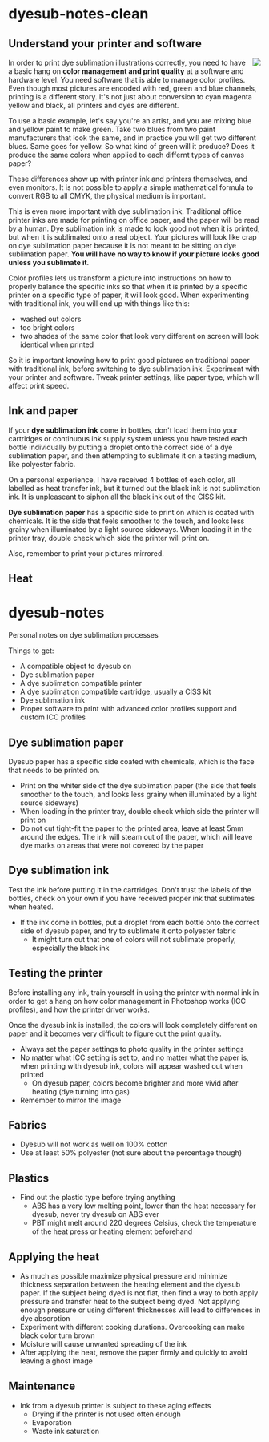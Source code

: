 # dyesub-notes-clean

## Understand your printer and software

<img align="right" src="img.jpg"> In order to print dye sublimation illustrations correctly, you need to have a basic hang on **color management and print quality** at a software and hardware level. You need software that is able to manage color profiles. Even though most pictures are encoded with red, green and blue channels, printing is a different story. It's not just about conversion to cyan magenta yellow and black, all printers and dyes are different.

To use a basic example, let's say you're an artist, and you are mixing blue and yellow paint to make green. Take two blues from two paint manufacturers that look the same, and in practice you will get two different blues. Same goes for yellow. So what kind of green will it produce? Does it produce the same colors when applied to each differnt types of canvas paper?

These differences show up with printer ink and printers themselves, and even monitors. It is not possible to apply a simple mathematical formula to convert RGB to all CMYK, the physical medium is important.

This is even more important with dye sublimation ink. Traditional office printer inks are made for printing on office paper, and the paper will be read by a human. Dye sublimation ink is made to look good not when it is printed, but when it is sublimated onto a real object. Your pictures will look like crap on dye sublimation paper because it is not meant to be sitting on dye sublimation paper. **You will have no way to know if your picture looks good unless you sublimate it**.

Color profiles lets us transform a picture into instructions on how to properly balance the specific inks so that when it is printed by a specific printer on a specific type of paper, it will look good. When experimenting with traditional ink, you will end up with things like this:
- washed out colors
- too bright colors
- two shades of the same color that look very different on screen will look identical when printed

So it is important knowing how to print good pictures on traditional paper with traditional ink, before switching to dye sublimation ink. Experiment with your printer and software. Tweak printer settings, like paper type, which will affect print speed.

## Ink and paper

If your **dye sublimation ink** come in bottles, don't load them into your cartridges or continuous ink supply system unless you have tested each bottle individually by putting a droplet onto the correct side of a dye sublimation paper, and then attempting to sublimate it on a testing medium, like polyester fabric.

On a personal experience, I have received 4 bottles of each color, all labelled as heat transfer ink, but it turned out the black ink is not sublimation ink. It is unpleaseant to siphon all the black ink out of the CISS kit.

**Dye sublimation paper** has a specific side to print on which is coated with chemicals. It is the side that feels smoother to the touch, and looks less grainy when illuminated by a light source sideways. When loading it in the printer tray, double check which side the printer will print on.

Also, remember to print your pictures mirrored.

## Heat



# dyesub-notes

Personal notes on dye sublimation processes

Things to get:

- A compatible object to dyesub on
- Dye sublimation paper
- A dye sublimation compatible printer
- A dye sublimation compatible cartridge, usually a CISS kit
- Dye sublimation ink
- Proper software to print with advanced color profiles support and custom ICC profiles

## Dye sublimation paper

Dyesub paper has a specific side coated with chemicals, which is the face that needs to be printed on.

- Print on the whiter side of the dye sublimation paper (the side that feels smoother to the touch, and looks less grainy when illuminated by a light source sideways)
- When loading in the printer tray, double check which side the printer will print on
- Do not cut tight-fit the paper to the printed area, leave at least 5mm around the edges. The ink will steam out of the paper, which will leave dye marks on areas that were not covered by the paper

## Dye sublimation ink

Test the ink before putting it in the cartridges. Don't trust the labels of the bottles, check on your own if you have received proper ink that sublimates when heated.

- If the ink come in bottles, put a droplet from each bottle onto the correct side of dyesub paper, and try to sublimate it onto polyester fabric
  - It might turn out that one of colors will not sublimate properly, especially the black ink
  
## Testing the printer

Before installing any ink, train yourself in using the printer with normal ink in order to get a hang on how color management in Photoshop works (ICC profiles), and how the printer driver works.

Once the dyesub ink is installed, the colors will look completely different on paper and it becomes very difficult to figure out the print quality.

- Always set the paper settings to photo quality in the printer settings
- No matter what ICC setting is set to, and no matter what the paper is, when printing with dyesub ink, colors will appear washed out when printed
  - On dyesub paper, colors become brighter and more vivid after heating (dye turning into gas)
- Remember to mirror the image

## Fabrics

- Dyesub will not work as well on 100% cotton
- Use at least 50% polyester (not sure about the percentage though)

## Plastics

- Find out the plastic type before trying anything
  - ABS has a very low melting point, lower than the heat necessary for dyesub, never try dyesub on ABS ever
  - PBT might melt around 220 degrees Celsius, check the temperature of the heat press or heating element beforehand

## Applying the heat

- As much as possible maximize physical pressure and minimize thickness separation between the heating element and the dyesub paper. If the subject being dyed is not flat, then find a way to both apply pressure and transfer heat to the subject being dyed. Not applying enough pressure or using different thicknesses will lead to differences in dye absorption
- Experiment with different cooking durations. Overcooking can make black color turn brown
- Moisture will cause unwanted spreading of the ink
- After applying the heat, remove the paper firmly and quickly to avoid leaving a ghost image

## Maintenance

- Ink from a dyesub printer is subject to these aging effects
  - Drying if the printer is not used often enough
  - Evaporation
  - Waste ink saturation
